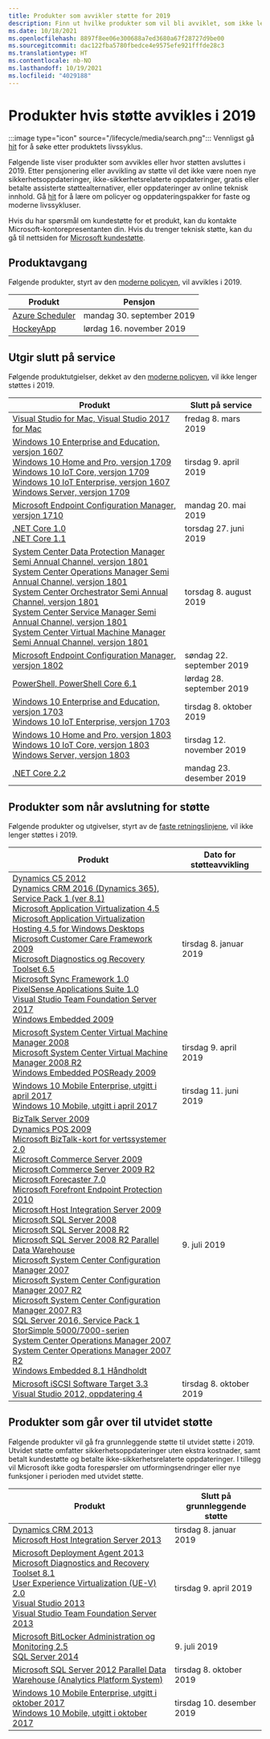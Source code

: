 ```yaml
---
title: Produkter som avvikler støtte for 2019
description: Finn ut hvilke produkter som vil bli avviklet, som ikke lenger vil bli støttet eller som vil bli flyttet fra vanlig støtte til utvidet støtte i 2019.
ms.date: 10/18/2021
ms.openlocfilehash: 8897f8ee06e300688a7ed3680a67f28727d9be00
ms.sourcegitcommit: dac122fba5780fbedce4e9575efe921fffde28c3
ms.translationtype: HT
ms.contentlocale: nb-NO
ms.lasthandoff: 10/19/2021
ms.locfileid: "4029188"
---
```

# <a name="products-ending-support-in-2019"></a>Produkter hvis støtte avvikles i 2019

:::image type="icon" source="/lifecycle/media/search.png":::
Vennligst gå [hit](/lifecycle/products/) for å søke etter produktets livssyklus.

Følgende liste viser produkter som avvikles eller hvor støtten avsluttes i 2019. Etter pensjonering eller avvikling av støtte vil det ikke være noen nye sikkerhetsoppdateringer, ikke-sikkerhetsrelaterte oppdateringer, gratis eller betalte assisterte støttealternativer, eller oppdateringer av online teknisk innhold. Gå [hit](/lifecycle/overview/product-end-of-support-overview) for å lære om policyer og oppdateringspakker for faste og moderne livssykluser.

Hvis du har spørsmål om kundestøtte for et produkt, kan du kontakte Microsoft-kontorepresentanten din. Hvis du trenger teknisk støtte, kan du gå til nettsiden for [Microsoft kundestøtte](https://support.microsoft.com/contactus/?ws=support).

## <a name="product-retirements"></a>Produktavgang

Følgende produkter, styrt av den [moderne policyen](/lifecycle/policies/modern), vil avvikles i 2019.

| Produkt | Pensjon |
| --- | --- |
| [Azure Scheduler](/lifecycle/products/azure-scheduler?branch=live)<br> | mandag 30. september 2019 |
| [HockeyApp](/lifecycle/products/hockeyapp?branch=live)<br> | lørdag 16. november 2019 |


## <a name="release-end-of-servicing"></a>Utgir slutt på service

Følgende produktutgielser, dekket av den [moderne policyen](/lifecycle/policies/modern), vil ikke lenger støttes i 2019.

| Produkt | Slutt på service |
| --- | --- |
| [Visual Studio for Mac, Visual Studio 2017 for Mac](/lifecycle/products/visual-studio-for-mac?branch=live)<br> | fredag 8. mars 2019 |
| [Windows 10 Enterprise and Education, versjon 1607](/lifecycle/products/windows-10-enterprise-and-education?branch=live)<br>[Windows 10 Home and Pro, versjon 1709](/lifecycle/products/windows-10-home-and-pro?branch=live)<br>[Windows 10 IoT Core, versjon 1709](/lifecycle/products/windows-10-iot-core?branch=live)<br>[Windows 10 IoT Enterprise, versjon 1607](/lifecycle/products/windows-10-iot-enterprise?branch=live)<br>[Windows Server, versjon 1709](/lifecycle/products/windows-server?branch=live)<br> | tirsdag 9. april 2019 |
| [Microsoft Endpoint Configuration Manager, versjon 1710](/lifecycle/products/microsoft-endpoint-configuration-manager?branch=live)<br> | mandag 20. mai 2019 |
| [.NET Core 1.0](/lifecycle/products/microsoft-net-and-net-core?branch=live)<br>[.NET Core 1.1](/lifecycle/products/microsoft-net-and-net-core?branch=live)<br> | torsdag 27. juni 2019 |
| [System Center Data Protection Manager Semi Annual Channel, versjon 1801](/lifecycle/products/system-center-data-protection-manager-semi-annual-channel?branch=live)<br>[System Center Operations Manager Semi Annual Channel, versjon 1801](/lifecycle/products/system-center-operations-manager-semi-annual-channel?branch=live)<br>[System Center Orchestrator Semi Annual Channel, versjon 1801](/lifecycle/products/system-center-orchestrator-semi-annual-channel?branch=live)<br>[System Center Service Manager Semi Annual Channel, versjon 1801](/lifecycle/products/system-center-service-manager-semi-annual-channel?branch=live)<br>[System Center Virtual Machine Manager Semi Annual Channel, versjon 1801](/lifecycle/products/system-center-virtual-machine-manager-semi-annual-channel?branch=live)<br> | torsdag 8. august 2019 |
| [Microsoft Endpoint Configuration Manager, versjon 1802](/lifecycle/products/microsoft-endpoint-configuration-manager?branch=live)<br> | søndag 22. september 2019 |
| [PowerShell, PowerShell Core 6.1](/lifecycle/products/powershell?branch=live)<br> | lørdag 28. september 2019 |
| [Windows 10 Enterprise and Education, versjon 1703](/lifecycle/products/windows-10-enterprise-and-education?branch=live)<br>[Windows 10 IoT Enterprise, versjon 1703](/lifecycle/products/windows-10-iot-enterprise?branch=live)<br> | tirsdag 8. oktober 2019 |
| [Windows 10 Home and Pro, versjon 1803](/lifecycle/products/windows-10-home-and-pro?branch=live)<br>[Windows 10 IoT Core, versjon 1803](/lifecycle/products/windows-10-iot-core?branch=live)<br>[Windows Server, versjon 1803](/lifecycle/products/windows-server?branch=live)<br> | tirsdag 12. november 2019 |
| [.NET Core 2.2](/lifecycle/products/microsoft-net-and-net-core?branch=live)<br> | mandag 23. desember 2019 |


## <a name="products-reaching-end-of-support"></a>Produkter som når avslutning for støtte

Følgende produkter og utgivelser, styrt av de [faste retningslinjene](/lifecycle/policies/fixed), vil ikke lenger støttes i 2019.

| Produkt | Dato for støtteavvikling |
| --- | --- |
| [Dynamics C5 2012](/lifecycle/products/dynamics-c5-2012?branch=live)<br>[Dynamics CRM 2016 (Dynamics 365), Service Pack 1 (ver 8.1)](/lifecycle/products/dynamics-crm-2016-dynamics-365?branch=live)<br>[Microsoft Application Virtualization 4.5](/lifecycle/products/microsoft-application-virtualization-45?branch=live)<br>[Microsoft Application Virtualization Hosting 4.5 for Windows Desktops](/lifecycle/products/microsoft-application-virtualization-hosting-45?branch=live)<br>[Microsoft Customer Care Framework 2009](/lifecycle/products/microsoft-customer-care-framework-2009?branch=live)<br>[Microsoft Diagnostics og Recovery Toolset 6.5](/lifecycle/products/microsoft-diagnostics-and-recovery-toolset-65?branch=live)<br>[Microsoft Sync Framework 1.0](/lifecycle/products/microsoft-sync-framework-10?branch=live)<br>[PixelSense Applications Suite 1.0](/lifecycle/products/pixelsense-applications-suite-10?branch=live)<br>[Visual Studio Team Foundation Server 2017](/lifecycle/products/visual-studio-team-foundation-server-2017?branch=live)<br>[Windows Embedded 2009](/lifecycle/products/windows-embedded-2009?branch=live)<br> | tirsdag 8. januar 2019 |
| [Microsoft System Center Virtual Machine Manager 2008](/lifecycle/products/microsoft-system-center-virtual-machine-manager-2008?branch=live)<br>[Microsoft System Center Virtual Machine Manager 2008 R2](/lifecycle/products/microsoft-system-center-virtual-machine-manager-2008-r2?branch=live)<br>[Windows Embedded POSReady 2009](/lifecycle/products/windows-embedded-posready-2009?branch=live)<br> | tirsdag 9. april 2019 |
| [Windows 10 Mobile Enterprise, utgitt i april 2017](/lifecycle/products/windows-10-mobile-enterprise-released-in-april-2017?branch=live)<br>[Windows 10 Mobile, utgitt i april 2017](/lifecycle/products/windows-10-mobile-released-in-april-2017?branch=live)<br> | tirsdag 11. juni 2019 |
| [BizTalk Server 2009](/lifecycle/products/biztalk-server-2009?branch=live)<br>[Dynamics POS 2009](/lifecycle/products/dynamics-pos-2009?branch=live)<br>[Microsoft BizTalk-kort for vertssystemer 2.0](/lifecycle/products/microsoft-biztalk-adapters-for-host-systems-20?branch=live)<br>[Microsoft Commerce Server 2009](/lifecycle/products/microsoft-commerce-server-2009?branch=live)<br>[Microsoft Commerce Server 2009 R2](/lifecycle/products/microsoft-commerce-server-2009-r2?branch=live)<br>[Microsoft Forecaster 7.0](/lifecycle/products/microsoft-forecaster-70?branch=live)<br>[Microsoft Forefront Endpoint Protection 2010](/lifecycle/products/microsoft-forefront-endpoint-protection-2010?branch=live)<br>[Microsoft Host Integration Server 2009](/lifecycle/products/microsoft-host-integration-server-2009?branch=live)<br>[Microsoft SQL Server 2008](/lifecycle/products/microsoft-sql-server-2008?branch=live)<br>[Microsoft SQL Server 2008 R2](/lifecycle/products/microsoft-sql-server-2008-r2?branch=live)<br>[Microsoft SQL Server 2008 R2 Parallel Data Warehouse](/lifecycle/products/microsoft-sql-server-2008-r2-parallel-data-warehouse?branch=live)<br>[Microsoft System Center Configuration Manager 2007](/lifecycle/products/microsoft-system-center-configuration-manager-2007?branch=live)<br>[Microsoft System Center Configuration Manager 2007 R2](/lifecycle/products/microsoft-system-center-configuration-manager-2007-r2?branch=live)<br>[Microsoft System Center Configuration Manager 2007 R3](/lifecycle/products/microsoft-system-center-configuration-manager-2007-r3?branch=live)<br>[SQL Server 2016, Service Pack 1](/lifecycle/products/sql-server-2016?branch=live)<br>[StorSimple 5000/7000-serien](/lifecycle/products/storsimple-50007000-series?branch=live)<br>[System Center Operations Manager 2007](/lifecycle/products/system-center-operations-manager-2007?branch=live)<br>[System Center Operations Manager 2007 R2](/lifecycle/products/system-center-operations-manager-2007-r2?branch=live)<br>[Windows Embedded 8.1 Håndholdt](/lifecycle/products/windows-embedded-81-handheld?branch=live)<br> | 9. juli 2019 |
| [Microsoft iSCSI Software Target 3.3](/lifecycle/products/microsoft-iscsi-software-target-33?branch=live)<br>[Visual Studio 2012, oppdatering 4](/lifecycle/products/visual-studio-2012?branch=live)<br> | tirsdag 8. oktober 2019 |


## <a name="products-moving-to-extended-support"></a>Produkter som går over til utvidet støtte

Følgende produkter vil gå fra grunnleggende støtte til utvidet støtte i 2019. Utvidet støtte omfatter sikkerhetsoppdateringer uten ekstra kostnader, samt betalt kundestøtte og betalte ikke-sikkerhetsrelaterte oppdateringer. I tillegg vil Microsoft ikke godta forespørsler om utformingsendringer eller nye funksjoner i perioden med utvidet støtte.

| Produkt | Slutt på grunnleggende støtte |
| --- | --- |
| [Dynamics CRM 2013](/lifecycle/products/dynamics-crm-2013?branch=live)<br>[Microsoft Host Integration Server 2013](/lifecycle/products/microsoft-host-integration-server-2013?branch=live)<br> | tirsdag 8. januar 2019 |
| [Microsoft Deployment Agent 2013](/lifecycle/products/microsoft-deployment-agent-2013?branch=live)<br>[Microsoft Diagnostics and Recovery Toolset 8.1](/lifecycle/products/microsoft-diagnostics-and-recovery-toolset-81?branch=live)<br>[User Experience Virtualization (UE-V) 2.0](/lifecycle/products/user-experience-virtualization-uev-20?branch=live)<br>[Visual Studio 2013](/lifecycle/products/visual-studio-2013?branch=live)<br>[Visual Studio Team Foundation Server 2013](/lifecycle/products/visual-studio-team-foundation-server-2013?branch=live)<br> | tirsdag 9. april 2019 |
| [Microsoft BitLocker Administration og Monitoring 2.5](/lifecycle/products/microsoft-bitlocker-administration-and-monitoring-25?branch=live)<br>[SQL Server 2014](/lifecycle/products/sql-server-2014?branch=live)<br> | 9. juli 2019 |
| [Microsoft SQL Server 2012 Parallel Data Warehouse (Analytics Platform System)](/lifecycle/products/microsoft-sql-server-2012-parallel-data-warehouse-analytics-platform-system?branch=live)<br> | tirsdag 8. oktober 2019 |
| [Windows 10 Mobile Enterprise, utgitt i oktober 2017](/lifecycle/products/windows-10-mobile-enterprise-released-in-october-2017?branch=live)<br>[Windows 10 Mobile, utgitt i oktober 2017](/lifecycle/products/windows-10-mobile-released-in-october-2017?branch=live)<br> | tirsdag 10. desember 2019 |
